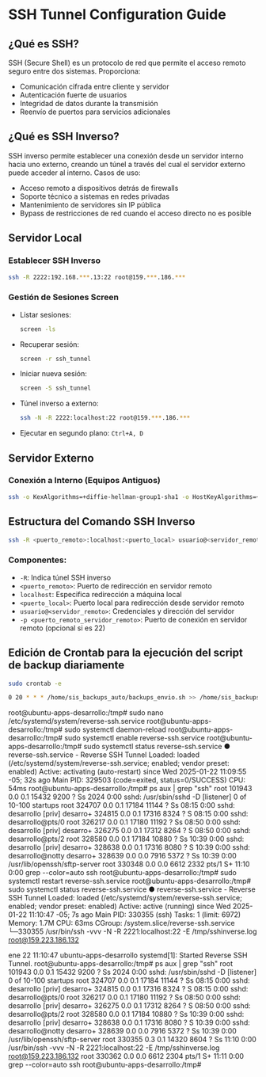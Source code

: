 # SSH Tunnel Configuration Guide

## ¿Qué es SSH?

SSH (Secure Shell) es un protocolo de red que permite el acceso remoto seguro entre dos sistemas. Proporciona:

- Comunicación cifrada entre cliente y servidor
- Autenticación fuerte de usuarios
- Integridad de datos durante la transmisión
- Reenvío de puertos para servicios adicionales

## ¿Qué es SSH Inverso?

SSH inverso permite establecer una conexión desde un servidor interno hacia uno externo, creando un túnel a través del cual el servidor externo puede acceder al interno. Casos de uso:

- Acceso remoto a dispositivos detrás de firewalls
- Soporte técnico a sistemas en redes privadas
- Mantenimiento de servidores sin IP pública
- Bypass de restricciones de red cuando el acceso directo no es posible

## Servidor Local

### Establecer SSH Inverso

```bash
ssh -R 2222:192.168.***.13:22 root@159.***.186.***
```

### Gestión de Sesiones Screen

- Listar sesiones:
  ```bash
  screen -ls
  ```
- Recuperar sesión:
  ```bash
  screen -r ssh_tunnel
  ```
- Iniciar nueva sesión:
  ```bash
  screen -S ssh_tunnel
  ```
- Túnel inverso a externo:
  ```bash
  ssh -N -R 2222:localhost:22 root@159.***.186.***
  ```
- Ejecutar en segundo plano: `Ctrl+A, D`

## Servidor Externo

### Conexión a Interno (Equipos Antiguos)

```bash
ssh -o KexAlgorithms=+diffie-hellman-group1-sha1 -o HostKeyAlgorithms=+ssh-rsa -p 2222 root@localhost
```

## Estructura del Comando SSH Inverso

```bash
ssh -R <puerto_remoto>:localhost:<puerto_local> usuario@<servidor_remoto> -p <puerto_remoto_servidor_remoto>
```

### Componentes:

- `-R`: Indica túnel SSH inverso
- `<puerto_remoto>`: Puerto de redirección en servidor remoto
- `localhost`: Especifica redirección a máquina local
- `<puerto_local>`: Puerto local para redirección desde servidor remoto
- `usuario@<servidor_remoto>`: Credenciales y dirección del servidor
- `-p <puerto_remoto_servidor_remoto>`: Puerto de conexión en servidor remoto (opcional si es 22)

## Edición de Crontab para la ejecución del script de backup diariamente

```bash
sudo crontab -e

0 20 * * * /home/sis_backups_auto/backups_envio.sh >> /home/sis_backups_auto/backups_envio.log 2>&1
```


root@ubuntu-apps-desarrollo:/tmp# sudo nano /etc/systemd/system/reverse-ssh.service
root@ubuntu-apps-desarrollo:/tmp# sudo systemctl daemon-reload
root@ubuntu-apps-desarrollo:/tmp# sudo systemctl enable reverse-ssh.service
root@ubuntu-apps-desarrollo:/tmp# sudo systemctl status reverse-ssh.service
● reverse-ssh.service - Reverse SSH Tunnel
     Loaded: loaded (/etc/systemd/system/reverse-ssh.service; enabled; vendor preset: enabled)
     Active: activating (auto-restart) since Wed 2025-01-22 11:09:55 -05; 32s ago
   Main PID: 329503 (code=exited, status=0/SUCCESS)
        CPU: 54ms
root@ubuntu-apps-desarrollo:/tmp# ps aux | grep "ssh"
root      101943  0.0  0.1  15432  9200 ?        Ss    2024   0:00 sshd: /usr/sbin/sshd -D [listener] 0 of 10-100 startups
root      324707  0.0  0.1  17184 11144 ?        Ss   08:15   0:00 sshd: desarrollo [priv]
desarro+  324815  0.0  0.1  17316  8324 ?        S    08:15   0:00 sshd: desarrollo@pts/0
root      326217  0.0  0.1  17180 11192 ?        Ss   08:50   0:00 sshd: desarrollo [priv]
desarro+  326275  0.0  0.1  17312  8264 ?        S    08:50   0:00 sshd: desarrollo@pts/2
root      328580  0.0  0.1  17184 10880 ?        Ss   10:39   0:00 sshd: desarrollo [priv]
desarro+  328638  0.0  0.1  17316  8080 ?        S    10:39   0:00 sshd: desarrollo@notty
desarro+  328639  0.0  0.0   7916  5372 ?        Ss   10:39   0:00 /usr/lib/openssh/sftp-server
root      330348  0.0  0.0   6612  2332 pts/1    S+   11:10   0:00 grep --color=auto ssh
root@ubuntu-apps-desarrollo:/tmp# sudo systemctl restart reverse-ssh.service
root@ubuntu-apps-desarrollo:/tmp# sudo systemctl status reverse-ssh.service
● reverse-ssh.service - Reverse SSH Tunnel
     Loaded: loaded (/etc/systemd/system/reverse-ssh.service; enabled; vendor preset: enabled)
     Active: active (running) since Wed 2025-01-22 11:10:47 -05; 7s ago
   Main PID: 330355 (ssh)
      Tasks: 1 (limit: 6972)
     Memory: 1.7M
        CPU: 63ms
     CGroup: /system.slice/reverse-ssh.service
             └─330355 /usr/bin/ssh -vvv -N -R 2221:localhost:22 -E /tmp/sshinverse.log root@159.223.186.132

ene 22 11:10:47 ubuntu-apps-desarrollo systemd[1]: Started Reverse SSH Tunnel.
root@ubuntu-apps-desarrollo:/tmp# ps aux | grep "ssh"
root      101943  0.0  0.1  15432  9200 ?        Ss    2024   0:00 sshd: /usr/sbin/sshd -D [listener] 0 of 10-100 startups
root      324707  0.0  0.1  17184 11144 ?        Ss   08:15   0:00 sshd: desarrollo [priv]
desarro+  324815  0.0  0.1  17316  8324 ?        S    08:15   0:00 sshd: desarrollo@pts/0
root      326217  0.0  0.1  17180 11192 ?        Ss   08:50   0:00 sshd: desarrollo [priv]
desarro+  326275  0.0  0.1  17312  8264 ?        S    08:50   0:00 sshd: desarrollo@pts/2
root      328580  0.0  0.1  17184 10880 ?        Ss   10:39   0:00 sshd: desarrollo [priv]
desarro+  328638  0.0  0.1  17316  8080 ?        S    10:39   0:00 sshd: desarrollo@notty
desarro+  328639  0.0  0.0   7916  5372 ?        Ss   10:39   0:00 /usr/lib/openssh/sftp-server
root      330355  0.3  0.1  14320  8604 ?        Ss   11:10   0:00 /usr/bin/ssh -vvv -N -R 2221:localhost:22 -E /tmp/sshinverse.log root@159.223.186.132
root      330362  0.0  0.0   6612  2304 pts/1    S+   11:11   0:00 grep --color=auto ssh
root@ubuntu-apps-desarrollo:/tmp#
